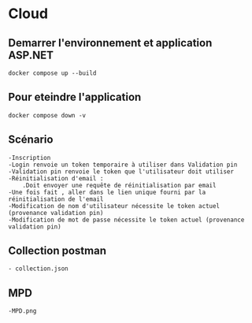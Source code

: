 # Cloud

## Demarrer l'environnement et application ASP.NET
```docker compose up --build```

## Pour eteindre l'application
```docker compose down -v```

## Scénario
    -Inscription
    -Login renvoie un token temporaire à utiliser dans Validation pin
    -Validation pin renvoie le token que l'utilisateur doit utiliser
    -Réinitialisation d'email :
        .Doit envoyer une requête de réinitialisation par email
    -Une fois fait , aller dans le lien unique fourni par la réinitialisation de l'email
    -Modification de nom d'utilisateur nécessite le token actuel (provenance validation pin)
    -Modification de mot de passe nécessite le token actuel (provenance validation pin) 
## Collection postman
    - collection.json
## MPD
    -MPD.png